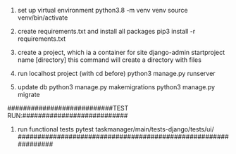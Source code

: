 1. set up virtual environment
python3.8 -m venv venv
source venv/bin/activate

2. create requirements.txt and install all packages
pip3 install -r requirements.txt

3. create a project, which ia a container for site
django-admin startproject name [directory]
this command will create a directory with files

4. run localhost project (with cd before)
python3 manage.py runserver

5. update db
python3 manage.py makemigrations
python3 manage.py migrate

###########################TEST RUN:###########################
1. run functional tests
pytest taskmanager/main/tests-django/tests/ui/
###############################################################
